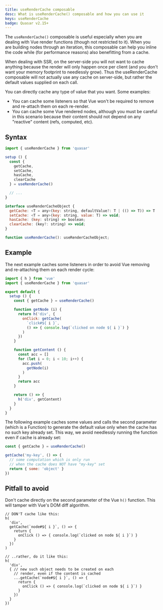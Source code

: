 ```yaml
---
title: useRenderCache composable
desc: What is useRenderCache() composable and how you can use it
keys: useRenderCache
badge: Quasar v2.15+
---
```


The `useRenderCache()` composable is useful especially when you are dealing with Vue render functions (though not restricted to it). When you are building nodes through an iteration, this composable can help you inline the code while (for performance reasons) also benefitting from a cache.

When dealing with SSR, on the server-side you will not want to cache anything because the render will only happen once per client (and you don't want your memory footprint to needlessly grow). Thus the useRenderCache composable will not actually use any cache on server-side, but rather the default values supplied on each call.

You can directly cache any type of value that you want. Some examples:
* You can cache some listeners so that Vue won't be required to remove and re-attach them on each re-render.
* You can cache some Vue rendered nodes, although you must be careful in this scenario because their content should not depend on any "reactive" content (refs, computed, etc).

## Syntax

```js
import { useRenderCache } from 'quasar'

setup () {
  const {
    getCache,
    setCache,
    hasCache,
    clearCache
  } = useRenderCache()

  // ...
}
```

```js
interface useRenderCacheObject {
  getCache: <T = any>(key: string, defaultValue?: T | (() => T)) => T | undefined;
  setCache: <T = any>(key: string, value: T) => void;
  hasCache: (key: string) => boolean;
  clearCache: (key?: string) => void;
}

function useRenderCache(): useRenderCacheObject;
```

## Example

The next example caches some listeners in order to avoid Vue removing and re-attaching them on each render cycle:

```js
import { h } from 'vue'
import { useRenderCache } from 'quasar'

export default {
  setup () {
    const { getCache } = useRenderCache()

    function getNode (i) {
      return h('div', {
        onClick: getCache(
          `click#${ i }`,
          () => { console.log(`clicked on node ${ i }`) }
        )
      })
    }

    function getContent () {
      const acc = []
      for (let i = 0; i < 10; i++) {
        acc.push(
          getNode(i)
        )
      }
      return acc
    }

    return () => {
      h('div', getContent)
    }
  }
}
```

The following example caches some values and calls the second parameter (which is a Function) to generate the default value only when the cache has no such key already set. This way, we avoid needlessly running the function even if cache is already set:

```js
const { getCache } = useRenderCache()

getCache('my-key', () => {
  // some computation which is only run
  // when the cache does NOT have "my-key" set
  return { some: 'object' }
})
```

## Pitfall to avoid

Don't cache directly on the second parameter of the Vue `h()` function. This will tamper with Vue's DOM diff algorithm.

```
// DON'T cache like this:
h(
  'div',
  getCache(`node#${ i }`, () => {
    return {
      onClick () => { console.log(`clicked on node ${ i }`) }
    }
  })
)

// ..rather, do it like this:
h(
  'div',
  { // new such object needs to be created on each
    // render, even if the content is cached
    ...getCache(`node#${ i }`, () => {
      return {
        onClick () => { console.log(`clicked on node ${ i }`) }
      }
    })
  }
})
```

